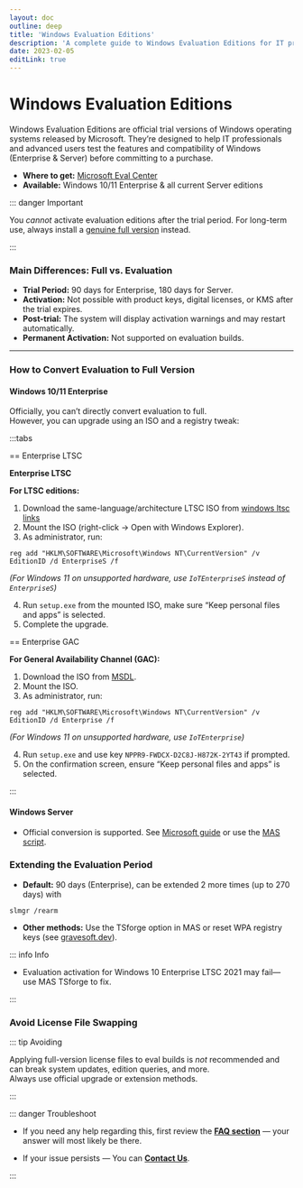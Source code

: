 ```yaml
---
layout: doc
outline: deep
title: 'Windows Evaluation Editions'
description: 'A complete guide to Windows Evaluation Editions for IT professionals, plus Persian translation.'
date: 2023-02-05
editLink: true
---
```


# Windows Evaluation Editions

Windows Evaluation Editions are official trial versions of Windows operating systems released by Microsoft. They’re designed to help IT professionals and advanced users test the features and compatibility of Windows (Enterprise & Server) before committing to a purchase.

- **Where to get:** [Microsoft Eval Center][1]
- **Available:** Windows 10/11 Enterprise & all current Server editions

::: danger Important

You _cannot_ activate evaluation editions after the trial period. For long-term use, always install a [genuine full version](./genuine-installation-media) instead.

:::

### Main Differences: Full vs. Evaluation

- **Trial Period:** 90 days for Enterprise, 180 days for Server.
- **Activation:** Not possible with product keys, digital licenses, or KMS after the trial expires.
- **Post-trial:** The system will display activation warnings and may restart automatically.
- **Permanent Activation:** Not supported on evaluation builds.

---

### How to Convert Evaluation to Full Version

#### Windows 10/11 Enterprise

Officially, you can’t directly convert evaluation to full.  
However, you can upgrade using an ISO and a registry tweak:

:::tabs

== Enterprise LTSC

**Enterprise LTSC**

**For LTSC editions:**

1. Download the same-language/architecture LTSC ISO from [windows ltsc links][2]
2. Mount the ISO (right-click → Open with Windows Explorer).
3. As administrator, run:

```reg
reg add "HKLM\SOFTWARE\Microsoft\Windows NT\CurrentVersion" /v EditionID /d EnterpriseS /f
```

 _(For Windows 11 on unsupported hardware, use `IoTEnterpriseS` instead of `EnterpriseS`)_  
 
4. Run `setup.exe` from the mounted ISO, make sure “Keep personal files and apps” is selected.
5. Complete the upgrade.

== Enterprise GAC

**For General Availability Channel (GAC):**

1. Download the ISO from [MSDL][3].
2. Mount the ISO.
3. As administrator, run:

```reg
reg add "HKLM\SOFTWARE\Microsoft\Windows NT\CurrentVersion" /v EditionID /d Enterprise /f
```

_(For Windows 11 on unsupported hardware, use `IoTEnterprise`)_

4. Run `setup.exe` and use key `NPPR9-FWDCX-D2C8J-H872K-2YT43` if prompted.
5. On the confirmation screen, ensure “Keep personal files and apps” is selected.

:::

#### Windows Server

- Official conversion is supported. See [Microsoft guide][4] or use the [MAS script](./intro).

### Extending the Evaluation Period

- **Default:** 90 days (Enterprise), can be extended 2 more times (up to 270 days) with

```reg
slmgr /rearm
```

- **Other methods:** Use the TSforge option in MAS or reset WPA registry keys (see [gravesoft.dev][5]).

::: info Info

- Evaluation activation for Windows 10 Enterprise LTSC 2021 may fail—use MAS TSforge to fix.

:::

### Avoid License File Swapping

::: tip Avoiding

Applying full-version license files to eval builds is _not_ recommended and can break system updates, edition queries, and more.    
Always use official upgrade or extension methods.

:::

::: danger Troubleshoot

- If you need any help regarding this, first review the [**FAQ section**](./faq) — your answer will most likely be there.  

- If your issue persists — You can [**Contact Us**](./troubleshoot).

:::

[1]: https://www.microsoft.com/en-us/evalcenter
[2]: https://massgrave.dev/windows_ltsc_links
[3]: https://msdl.gravesoft.dev/
[4]: https://learn.microsoft.com/en-us/windows-server/get-started/upgrade-conversion-options
[5]: https://gravesoft.dev/fix-wpa-registry
[6]: https://github.com/NiREvil/windows-activation/discussions

